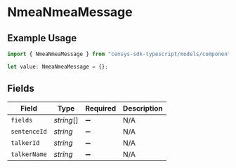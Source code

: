 # NmeaNmeaMessage

## Example Usage

```typescript
import { NmeaNmeaMessage } from "censys-sdk-typescript/models/components";

let value: NmeaNmeaMessage = {};
```

## Fields

| Field              | Type               | Required           | Description        |
| ------------------ | ------------------ | ------------------ | ------------------ |
| `fields`           | *string*[]         | :heavy_minus_sign: | N/A                |
| `sentenceId`       | *string*           | :heavy_minus_sign: | N/A                |
| `talkerId`         | *string*           | :heavy_minus_sign: | N/A                |
| `talkerName`       | *string*           | :heavy_minus_sign: | N/A                |